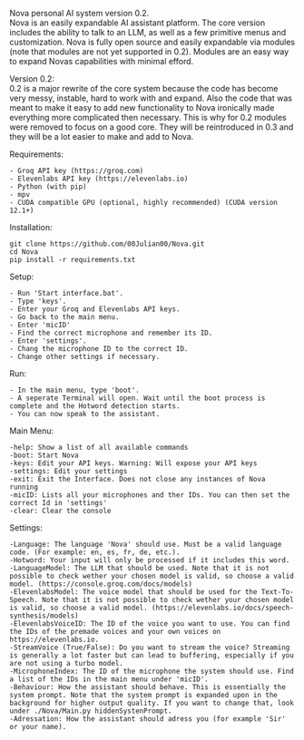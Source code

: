 Nova personal AI system version 0.2.  
Nova is an easily expandable AI assistant platform. The core version includes the ability to talk to an LLM, as well as a few primitive menus and customization. Nova is fully open source and easily expandable via modules (note that modules are not yet supported in 0.2). Modules are an easy way to expand Novas capabilities with minimal efford. 

Version 0.2:  
0.2 is a major rewrite of the core system because the code has become very messy, instable, hard to work with and expand. Also the code that was meant to make it easy to add new functionality to Nova ironically made everything more complicated then necessary. This is why for 0.2 modules were removed to focus on a good core. They will be reintroduced in 0.3 and they will be a lot easier to make and add to Nova.

Requirements:  
```
- Groq API key (https://groq.com)  
- Elevenlabs API key (https://elevenlabs.io)  
- Python (with pip)  
- mpv  
- CUDA compatible GPU (optional, highly recommended) (CUDA version 12.1+)  
```
Installation:  
```
git clone https://github.com/00Julian00/Nova.git  
cd Nova  
pip install -r requirements.txt  
```
Setup:  
```
- Run 'Start interface.bat'.  
- Type 'keys'.  
- Enter your Groq and Elevenlabs API keys.  
- Go back to the main menu.  
- Enter 'micID'  
- Find the correct microphone and remember its ID.  
- Enter 'settings'.  
- Chang the microphone ID to the correct ID.  
- Change other settings if necessary.  
```
Run:  
```
- In the main menu, type 'boot'.  
- A seperate Terminal will open. Wait until the boot process is complete and the Hotword detection starts.  
- You can now speak to the assistant.  
```


Main Menu:  
```
-help: Show a list of all available commands  
-boot: Start Nova  
-keys: Edit your API keys. Warning: Will expose your API keys  
-settings: Edit your settings  
-exit: Exit the Interface. Does not close any instances of Nova running  
-micID: Lists all your microphones and ther IDs. You can then set the correct Id in 'settings'  
-clear: Clear the console
```


Settings:  
```
-Language: The language 'Nova' should use. Must be a valid language code. (For example: en, es, fr, de, etc.).  
-Hotword: Your input will only be processed if it includes this word.  
-LanguageModel: The LLM that should be used. Note that it is not possible to check wether your chosen model is valid, so choose a valid model. (https://console.groq.com/docs/models)  
-ElevenlabsModel: The voice model that should be used for the Text-To-Speech. Note that it is not possible to check wether your chosen model is valid, so choose a valid model. (https://elevenlabs.io/docs/speech-synthesis/models)  
-ElevenlabsVoiceID: The ID of the voice you want to use. You can find the IDs of the premade voices and your own voices on https://elevenlabs.io.  
-StreamVoice (True/False): Do you want to stream the voice? Streaming is generally a lot faster but can lead to buffering, especially if you are not using a turbo model.  
-MicrophoneIndex: The ID of the microphone the system should use. Find a list of the IDs in the main menu under 'micID'.  
-Behaviour: How the assistant should behave. This is essentially the system prompt. Note that the system prompt is expanded upon in the background for higher output quality. If you want to change that, look under ./Nova/Main.py hiddenSystenPrompt.  
-Adressation: How the assistant should adress you (for example 'Sir' or your name).
```
